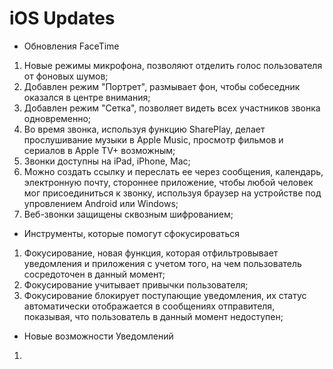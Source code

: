 # iOS Updates
- Обновления FaceTime
 1. Новые режимы микрофона, позволяют отделить голос пользователя от фоновых шумов;
 2. Добавлен режим "Портрет", размывает фон, чтобы собеседник оказался в центре внимания;
 3. Добавлен режим "Сетка", позволяет видеть всех участников звонка одновременно;
 4. Во время звонка, используя функцию SharePlay, делает прослушивание музыки в Apple Music, просмотр фильмов и сериалов в Apple TV+ возможным;
 5. Звонки доступны на iPad, iPhone, Mac;
 6. Можно создать ссылку и переслать ее через сообщения, календарь, электронную почту, стороннее приложение, чтобы любой человек мог присоединиться к звонку, используя браузер на устройстве под упровлением Android или Windows;
 7. Веб-звонки защищены сквозным шифрованием;
 - Инструменты, которые помогут сфокусироваться
 1. Фокусирование, новая функция, которая отфильтровывает уведомления и приложения с учетом того, на чем пользователь сосредоточен в данный момент;
 2. Фокусирование учитывает привычки пользователя;
 3. Фокусирование блокирует поступающие уведомления, их статус автоматически отображается в сообщениях отправителя, показывая, что пользователь в данный момент недоступен;
 - Новые возможности Уведомлений
 1. 
